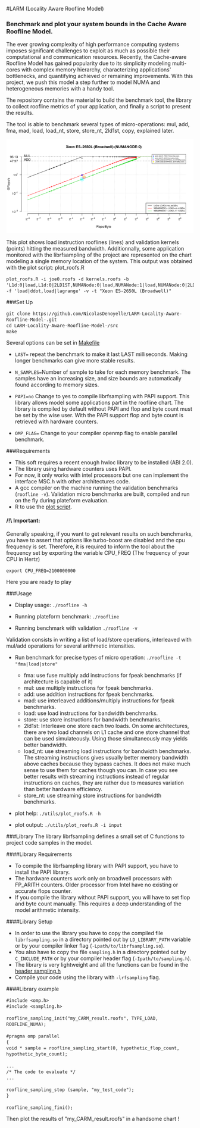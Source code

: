#LARM (Locality Aware Roofline Model)
### Benchmark and plot your system bounds in the Cache Aware Roofline Model.
  The ever growing complexity of high performance computing systems imposes significant challenges to exploit as much as
  possible their computational and communication resources.
  Recently, the Cache-aware Roofline Model has gained popularity due to its simplicity modeling multi-cores with complex memory
  hierarchy, characterizing applications' bottlenecks, and quantifying achieved or remaining improvements.
  With this project, we push this model a step further to model NUMA and heterogeneous memories with a handy tool.

  The repository contains the material to build the benchmark tool, the library to collect roofline metrics of your application, and finally a script to present the results.

  The tool is able to benchmark several types of micro-operations: mul, add, fma, mad, load, load_nt, store, store_nt, 2ld1st, copy, explained later.

![](pictures/roofline_chart.png?raw=true)

This plot shows load instruction rooflines (lines) and validation kernels (points) hitting the measured bandwidth.
Additionnally, some application monitored with the librfsampling of the project are represented on the chart modeling a single memory location of the system.
This output was obtained with the plot script: plot_roofs.R

```
plot_roofs.R -i joe0.roofs -d kernels.roofs -b 'L1d:0|load,L1d:0|2LD1ST,NUMANode:0|load,NUMANode:1|load,NUMANode:0|2LD1ST,NUMANode:1|2LD1ST' -f 'load|ddot,load|lagrange' -v -t "Xeon E5-2650L (Broadwell)"
```

###Set Up
```
git clone https://github.com/NicolasDenoyelle/LARM-Locality-Aware-Roofline-Model-.git
cd LARM-Locality-Aware-Roofline-Model-/src
make
```

Several options can be set in [Makefile](./src/Makefile)
* `LAST=` repeat the benchmark to make it last LAST milliseconds. Making longer benchmarks can give more stable results.

* `N_SAMPLES=`Number of sample to take for each memory benchmark. The samples have an increasing size, and size bounds are automatically found according to memory sizes.

* `PAPI=no` Change to yes to compile librfsampling with PAPI support.
This library allows model some applications part in the roofline chart.
The library is compiled by default without PAPI and flop and byte count must be set by the wise user.
With the PAPI support flop and byte count is retrieved with hardware counters.

* `OMP_FLAG=` Change to your compiler openmp flag to enable parallel benchmark.


###Requirements

* This soft requires a recent enough hwloc library to be installed (ABI 2.0).
* The library using hardware counters uses PAPI.
* For now, it only works with intel processors but one can implement the interface MSC.h with other architectures code.
* A gcc compiler on the machine running the validation benchmarks (`roofline -v`). Validation micro benchmarks are built, compiled and run on the fly during plateform evaluation. 
* R to use the [plot script](./utils/plot_roofs.R).

#### /!\ Important: 
Generally speaking, if you want to get relevant results on such benchmarks, you have to assert that options like turbo-boost are disabled and
the cpu frequency is set.
Therefore, it is required to inform the tool about the frequency set by exporting the variable CPU_FREQ (The frequency of your CPU in Hertz)
```
export CPU_FREQ=2100000000
```
Here you are ready to play

###Usage

* Display usage: `./roofline -h`

* Running plateform benchmark: `./roofline`

* Running benchmark with validation `./roofline -v`

Validation consists in writing a list of load/store operations, interleaved with mul/add operations for several arithmetic intensities.

* Run benchmark for precise types of micro operation: `./roofline -t "fma|load|store"`
  * fma: use fuse multiply add instructions for fpeak benchmarks (if architecture is capable of it)
  * mul: use multiply instructions for fpeak benchmarks.
  * add: use addition instructions for fpeak benchmarks.
  * mad: use interleaved additions/multiply instructions for fpeak benchmarks.
  * load: use load instructions for bandwidth benchmarks.
  * store: use store instructions for bandwidth benchmarks.
  * 2ld1st: Interleave one store each two loads.
  On some architectures, there are two load channels on L1 cache and one store channel that can be used simulateously.
  Using those simultaneously may yields better bandwidth.
  * load_nt: use streaming load instructions for bandwidth benchmarks.
  The streaming instructions gives usually better memory bandwidth above caches because they bypass caches.
  It does not make much sense to use them for caches though you can.
  In case you see better results with streaming instructions instead of regular instructions on caches, they are rather due to measures variation than better hardware efficiency.
  * store_nt: use streaming store instructions for bandwidth benchmarks.
  
* plot help: `./utils/plot_roofs.R -h`

* plot output: `./utils/plot_roofs.R -i input`

###Library
The library librfsampling defines a small set of C functions to project code samples in the model. 

####Library Requirements
* To compile the librfsampling library with PAPI support, you have to install the PAPI library.
* The hardware counters work only on broadwell processors with FP_ARITH counters. Older processor from Intel have no existing or accurate flops counter.
* If you compile the library without PAPI support, you will have to set flop and byte count manually. This requires a deep understanding of the model arithmetic intensity.

####Library Setup
* In order to use the library you have to copy the compiled file `librfsampling.so` in a directory pointed out by `LD_LIBRARY_PATH` variable or by your compiler linker flag (`-Lpath/to/librfsampling.so`). 
* You also have to copy the file `sampling.h` in a directory pointed out by `C_INCLUDE_PATH` or by your compiler header flag (`-Ipath/to/sampling.h`).
* The library is very lightweight and all the functions can be found in the [header sampling.h](./src/sampling.h)
* Compile your code using the library with `-lrfsampling` flag.

####Library example
```
#include <omp.h>
#include <sampling.h>

roofline_sampling_init("my_CARM_result.roofs", TYPE_LOAD, ROOFLINE_NUMA);

#pragma omp parallel
{
void * sample = roofline_sampling_start(0, hypothetic_flop_count, hypothetic_byte_count);

...
/* The code to evaluate */
...

roofline_sampling_stop (sample, "my_test_code");
}

roofline_sampling_fini();
```

Then plot the results of "my_CARM_result.roofs" in a handsome chart !

